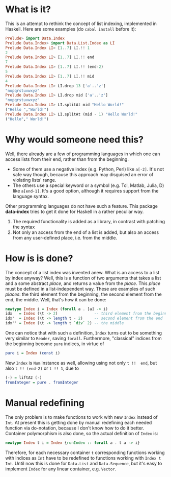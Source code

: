 # What is it?

This is an attempt to rethink the concept of list indexing, implemented in 
Haskell. Here are some examples (do `cabal install` before it):

```haskell
Prelude> import Data.Index
Prelude Data.Index> import Data.List.Index as LI
Prelude Data.Index LI> [1..7] LI.!! 1
2
Prelude Data.Index LI> [1..7] LI.!! end
7
Prelude Data.Index LI> [1..7] LI.!! (end-2)
5
Prelude Data.Index LI> [1..7] LI.!! mid
4
Prelude Data.Index LI> LI.drop 13 ['a'..'z']
"nopqrstuvwxyz"
Prelude Data.Index LI> LI.drop mid ['a'..'z']
"nopqrstuvwxyz"
Prelude Data.Index LI> LI.splitAt mid "Hello World!"
("Hello ","World!")
Prelude Data.Index LI> LI.splitAt (mid - 1) "Hello World!"
("Hello"," World!")
```

# Why would someone need this?

Well, there already are a few of programming languages in which one can access 
lists from their end, rather than from the beginning.

* Some of them use a negative index (e.g. Python, Perl) like `a[-2]`. It's 
not safe way though, because this approach may disguised an error of violating 
lists' range.
* The others use a special keyword or a symbol (e.g. Tcl, Matlab, Julia, D) 
like `a[end-1]`. It's a good option, although it requires support from the 
language syntax.

Other programming languages do not have such a feature. This package 
**data-index** tries to get it done for Haskell in a rather peculiar way.

1. The required functionality is added as a library, in contrast with patching 
the syntax
2. Not only an access from the end of a list is added, but also an access from 
any user-defined place, i.e. from the middle.

# How is is done?

The concept of a list index was invented anew. What is an access to a list by 
index anyway? Well, this is a function of two arguments that takes a list and 
a some abstract *place*, and returns a value from the *place*. This *place* 
must be defined in a list-independent way. These are examples of such 
*places*: the third element from the beginning, the second element from the 
end, the middle. Well, that's how it can be done:

```haskell
newtype Index i = Index (forall a . [a] -> i)
idx   = Index (\t -> 2)                -- third element from the beginning
idx'  = Index (\t -> length t - 2)     -- second element from the end
idx'' = Index (\t -> length t `div` 2) -- the middle
```

One can notice that with such a definition, `Index` turns out to be something 
very similar to `Reader`, saving `forall`. Furthermore, "classical" indices 
from the beginning become `pure` indices, in virtue of
    
```haskell
pure i = Index (const i)
```

New `Index` is `Num` instance as well, allowing using not only `t !!  end`, 
but also `t !! (end-2)` or `t !! 1`, due to

```haskell
(-) = liftA2 (-)
fromInteger = pure . fromInteger
```

# Manual redefining

The only problem is to make functions to work with new `Index` instead of 
`Int`. At present this is getting done by manual redefining each needed 
function via do-notation, because I don't know how to do it better. Container 
polymorphism is also done, so the actual definition of `Index` is:

```haskell
newtype Index t i = Index {runIndex :: forall a . t a -> i}
```

Therefore, for each necessary container `t` corresponding functions working 
with indices as `Int` have to be redefined to functions working with `Index t 
Int`. Until now this is done for `Data.List` and `Data.Sequence`, but it's 
easy to implement `Index` for any linear container, e.g. `Vector`.

